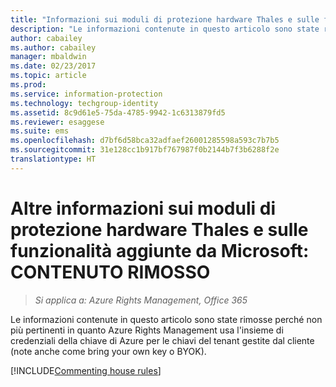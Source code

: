 ```yaml
---
title: "Informazioni sui moduli di protezione hardware Thales e sulle funzionalità aggiunte da Microsoft&#58; CONTENUTO RIMOSSO | Azure RMS"
description: "Le informazioni contenute in questo articolo sono state rimosse perché non più pertinenti in quanto Azure Rights Management usa l&quot;insieme di credenziali della chiave di Azure per le chiavi del tenant gestite dal cliente (note anche come bring your own key o BYOK)."
author: cabailey
ms.author: cabailey
manager: mbaldwin
ms.date: 02/23/2017
ms.topic: article
ms.prod: 
ms.service: information-protection
ms.technology: techgroup-identity
ms.assetid: 8c9d61e5-75da-4785-9942-1c6313879fd5
ms.reviewer: esaggese
ms.suite: ems
ms.openlocfilehash: d7bf6d58bca32adfaef26001285598a593c7b7b5
ms.sourcegitcommit: 31e128cc1b917bf767987f0b2144b7f3b6288f2e
translationtype: HT
---
```

# <a name="more-information-about-thales-hsms-and-microsoft-additions-retired-content"></a>Altre informazioni sui moduli di protezione hardware Thales e sulle funzionalità aggiunte da Microsoft: CONTENUTO RIMOSSO

>*Si applica a: Azure Rights Management, Office 365*

Le informazioni contenute in questo articolo sono state rimosse perché non più pertinenti in quanto Azure Rights Management usa l'insieme di credenziali della chiave di Azure per le chiavi del tenant gestite dal cliente (note anche come bring your own key o BYOK). 

[!INCLUDE[Commenting house rules](../includes/houserules.md)]
